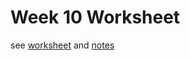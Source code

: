 # Week 10 Worksheet

see [worksheet](./worksheetChecklist.html) and [notes](https://tgdwyer.github.io/monad/)